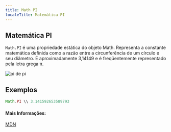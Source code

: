 ```yaml
---
title: Math PI
localeTitle: Matemática PI
---
```

## Matemática PI

`Math.PI` é uma propriedade estática do objeto Math. Representa a constante matemática definida como a razão entre a circunferência de um círculo e seu diâmetro. É aproximadamente 3,14149 e é freqüentemente representado pela letra grega π.

![pi de pi](https://c1.staticflickr.com/2/1207/3352784321_0d648bec78.jpg)

## Exemplos

```js
Math.PI \\ 3.141592653589793 
```

#### Mais Informações:

[MDN](https://developer.mozilla.org/en-US/docs/Web/JavaScript/Reference/Global_Objects/Math/PI)